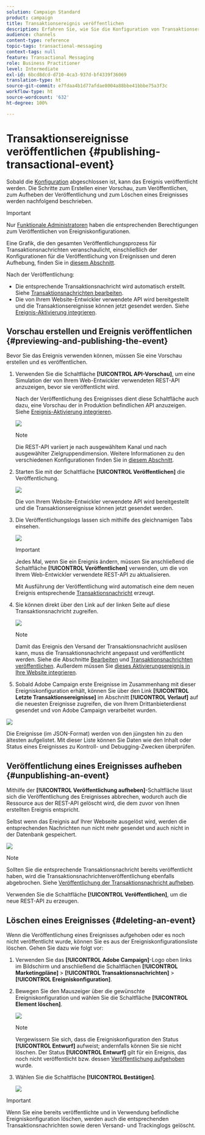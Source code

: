 ```yaml
---
solution: Campaign Standard
product: campaign
title: Transaktionsereignis veröffentlichen
description: Erfahren Sie, wie Sie die Konfiguration von Transaktionsereignissen in der Vorschau anzeigen, veröffentlichen, deren Veröffentlichung aufheben und sie löschen.
audience: channels
content-type: reference
topic-tags: transactional-messaging
context-tags: null
feature: Transactional Messaging
role: Business Practitioner
level: Intermediate
exl-id: 6bcd8dcd-d710-4ca3-937d-bf4339f36069
translation-type: ht
source-git-commit: e7fdaa4b1d77afdae8004a88bbe41bbbe75a3f3c
workflow-type: ht
source-wordcount: '632'
ht-degree: 100%

---
```


# Transaktionsereignisse veröffentlichen {#publishing-transactional-event}

Sobald die [Konfiguration](../../channels/using/configuring-transactional-event.md) abgeschlossen ist, kann das Ereignis veröffentlicht werden. Die Schritte zum Erstellen einer Vorschau, zum Veröffentlichen, zum Aufheben der Veröffentlichung und zum Löschen eines Ereignisses werden nachfolgend beschrieben.

>[!IMPORTANT]
>
>Nur [Funktionale Administratoren](../../administration/using/users-management.md#functional-administrators) <!--being part of the **[!UICONTROL All]** [organizational unit](../../administration/using/organizational-units.md) -->haben die entsprechenden Berechtigungen zum Veröffentlichen von Ereigniskonfigurationen.

Eine Grafik, die den gesamten Veröffentlichungsprozess für Transaktionsnachrichten veranschaulicht, einschließlich der Konfigurationen für die Veröffentlichung von Ereignissen und deren Aufhebung, finden Sie in [diesem Abschnitt](../../channels/using/publishing-transactional-message.md).

Nach der Veröffentlichung:
* Die entsprechende Transaktionsnachricht wird automatisch erstellt. Siehe [Transaktionsnachrichten bearbeiten](../../channels/using/editing-transactional-message.md).
* Die von Ihrem Website-Entwickler verwendete API wird bereitgestellt und die Transaktionsereignisse können jetzt gesendet werden. Siehe [Ereignis-Aktivierung integrieren](../../channels/using/getting-started-with-transactional-msg.md#integrate-event-trigger).

## Vorschau erstellen und Ereignis veröffentlichen {#previewing-and-publishing-the-event}

Bevor Sie das Ereignis verwenden können, müssen Sie eine Vorschau erstellen und es veröffentlichen.

1. Verwenden Sie die Schaltfläche **[!UICONTROL API-Vorschau]**, um eine Simulation der von Ihrem Web-Entwickler verwendeten REST-API anzuzeigen, bevor sie veröffentlicht wird.

   Nach der Veröffentlichung des Ereignisses dient diese Schaltfläche auch dazu, eine Vorschau der in Produktion befindlichen API anzuzeigen. Siehe [Ereignis-Aktivierung integrieren](../../channels/using/getting-started-with-transactional-msg.md#integrate-event-trigger).

   ![](assets/message-center_api_preview.png)

   >[!NOTE]
   >
   >Die REST-API variiert je nach ausgewähltem Kanal und nach ausgewählter Zielgruppendimension. Weitere Informationen zu den verschiedenen Konfigurationen finden Sie in [diesem Abschnitt](../../channels/using/configuring-transactional-event.md#transactional-event-specific-configurations).

1. Starten Sie mit der Schaltfläche **[!UICONTROL Veröffentlichen]** die Veröffentlichung.

   ![](assets/message-center_pub.png)

   Die von Ihrem Website-Entwickler verwendete API wird bereitgestellt und die Transaktionsereignisse können jetzt gesendet werden.

1. Die Veröffentlichungslogs lassen sich mithilfe des gleichnamigen Tabs einsehen.

   ![](assets/message-center_logs.png)

   >[!IMPORTANT]
   >
   >Jedes Mal, wenn Sie ein Ereignis ändern, müssen Sie anschließend die Schaltfläche **[!UICONTROL Veröffentlichen]** verwenden, um die von Ihrem Web-Entwickler verwendete REST-API zu aktualisieren.

   Mit Ausführung der Veröffentlichung wird automatisch eine dem neuen Ereignis entsprechende [Transaktionsnachricht](../../channels/using/editing-transactional-message.md) erzeugt.

1. Sie können direkt über den Link auf der linken Seite auf diese Transaktionsnachricht zugreifen.

   ![](assets/message-center_messagegeneration.png)

   >[!NOTE]
   >
   >Damit das Ereignis den Versand der Transaktionsnachricht auslösen kann, muss die Transaktionsnachricht angepasst und veröffentlicht werden. Siehe die Abschnitte [Bearbeiten](../../channels/using/editing-transactional-message.md) und [Transaktionsnachrichten veröffentlichen](../../channels/using/publishing-transactional-message.md). Außerdem müssen Sie [dieses Aktivierungsereignis in Ihre Website integrieren](../../channels/using/getting-started-with-transactional-msg.md#integrate-event-trigger).

1. Sobald Adobe Campaign erste Ereignisse im Zusammenhang mit dieser Ereigniskonfiguration erhält, können Sie über den Link **[!UICONTROL Letzte Transaktionsereignisse]** im Abschnitt **[!UICONTROL Verlauf]** auf die neuesten Ereignisse zugreifen, die von Ihrem Drittanbieterdienst gesendet und von Adobe Campaign verarbeitet wurden.

![](assets/message-center_latest-events.png)

Die Ereignisse (im JSON-Format) werden von den jüngsten hin zu den ältesten aufgelistet. Mit dieser Liste können Sie Daten wie den Inhalt oder Status eines Ereignisses zu Kontroll- und Debugging-Zwecken überprüfen.

## Veröffentlichung eines Ereignisses aufheben   {#unpublishing-an-event}

Mithilfe der **[!UICONTROL Veröffentlichung aufheben]**-Schaltfläche lässt sich die Veröffentlichung des Ereignisses abbrechen, wodurch auch die Ressource aus der REST-API gelöscht wird, die dem zuvor von Ihnen erstellten Ereignis entspricht.

Selbst wenn das Ereignis auf Ihrer Webseite ausgelöst wird, werden die entsprechenden Nachrichten nun nicht mehr gesendet und auch nicht in der Datenbank gespeichert.

![](assets/message-center_unpublish.png)

>[!NOTE]
>
>Sollten Sie die entsprechende Transaktionsnachricht bereits veröffentlicht haben, wird die Transaktionsnachrichtenveröffentlichung ebenfalls abgebrochen. Siehe [Veröffentlichung der Transaktionsnachricht aufheben](../../channels/using/publishing-transactional-message.md#unpublishing-a-transactional-message).

Verwenden Sie die Schaltfläche **[!UICONTROL Veröffentlichen]**, um die neue REST-API zu erzeugen.

<!--## Transactional messaging publication process {#transactional-messaging-pub-process}

The chart below illustrates the transactional messaging publication process.

![](assets/message-center_pub-process.png)

For more on publishing, pausing and unpublishing a transactional message, see [this section](../../channels/using/publishing-transactional-message.md).-->

## Löschen eines Ereignisses {#deleting-an-event}

Wenn die Veröffentlichung eines Ereignisses aufgehoben oder es noch nicht veröffentlicht wurde, können Sie es aus der Ereigniskonfigurationsliste löschen. Gehen Sie dazu wie folgt vor:

1. Verwenden Sie das **[!UICONTROL Adobe Campaign]**-Logo oben links im Bildschirm und anschließend die Schaltflächen **[!UICONTROL Marketingpläne]** > **[!UICONTROL Transaktionsnachrichten]** > **[!UICONTROL Ereigniskonfiguration]**.
1. Bewegen Sie den Mauszeiger über die gewünschte Ereigniskonfiguration und wählen Sie die Schaltfläche **[!UICONTROL Element löschen]**.

   ![](assets/message-center_delete-button.png)

   >[!NOTE]
   >
   >Vergewissern Sie sich, dass die Ereigniskonfiguration den Status **[!UICONTROL Entwurf]** aufweist; andernfalls können Sie sie nicht löschen. Der Status **[!UICONTROL Entwurf]** gilt für ein Ereignis, das noch nicht veröffentlicht bzw. dessen [Veröffentlichung aufgehoben](#unpublishing-an-event) wurde.

1. Wählen Sie die Schaltfläche **[!UICONTROL Bestätigen]**.

   ![](assets/message-center_delete-confirm.png)

>[!IMPORTANT]
>
>Wenn Sie eine bereits veröffentlichte und in Verwendung befindliche Ereigniskonfiguration löschen, werden auch die entsprechenden Transaktionsnachrichten sowie deren Versand- und Trackinglogs gelöscht.
